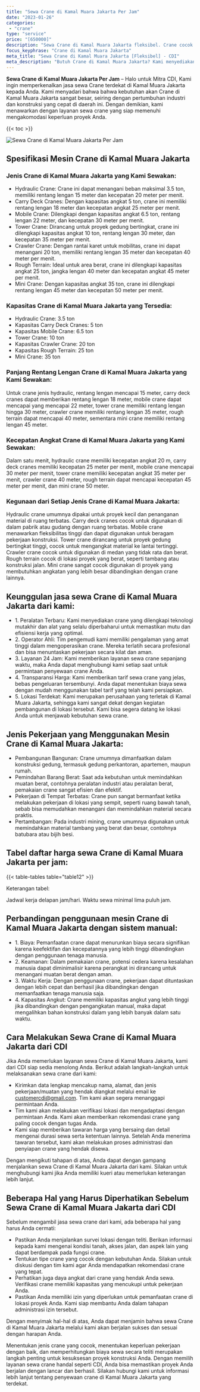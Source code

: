 ```yaml
---
title: "Sewa Crane di Kamal Muara Jakarta Per Jam"
date: "2023-01-26"
categories:
 - "crane"
type: "service"
price: "[650000]"
description: "Sewa Crane di Kamal Muara Jakarta fleksibel. Crane cocok untuk mendukung proyek sebagai peralatan angkat yang optimal. Dapatkan penawaran spesial sekarang."
focus_keyphrase: "Crane di Kamal Muara Jakarta"
meta_title: "Sewa Crane di Kamal Muara Jakarta [Fleksibel] - CDI"
meta_description: "Butuh Crane di Kamal Muara Jakarta? Kami menyediakan Crane berkualitas untuk pengangkatan berat. Nikmati harga terbaik hari ini."
---
```


**Sewa Crane di Kamal Muara Jakarta Per Jam** – Halo untuk Mitra CDI, Kami ingin memperkenalkan jasa sewa Crane terdekat di Kamal Muara Jakarta kepada Anda. Kami menyadari bahwa bahwa kebutuhan akan Crane di Kamal Muara Jakarta sangat besar, seiring dengan pertumbuhan industri dan konstruksi yang cepat di daerah ini. Dengan demikian, kami menawarkan dengan layanan sewa crane yang siap memenuhi mengakomodasi keperluan proyek Anda.

{{< toc >}}

![Sewa Crane di Kamal Muara Jakarta Per Jam](/images/crane/crane-15.jpg)

## Spesifikasi Mesin Crane di Kamal Muara Jakarta

### Jenis Crane di Kamal Muara Jakarta yang Kami Sewakan:

*   Hydraulic Crane: Crane ini dapat menangani beban maksimal 3.5 ton, memiliki rentang lengan 15 meter dan kecepatan 20 meter per menit.
*   Carry Deck Cranes: Dengan kapasitas angkat 5 ton, crane ini memiliki rentang lengan 18 meter dan kecepatan angkat 25 meter per menit.
*   Mobile Crane: Dilengkapi dengan kapasitas angkat 6.5 ton, rentang lengan 22 meter, dan kecepatan 30 meter per menit.
*   Tower Crane: Dirancang untuk proyek gedung bertingkat, crane ini dilengkapi kapasitas angkat 10 ton, rentang lengan 30 meter, dan kecepatan 35 meter per menit.
*   Crawler Crane: Dengan rantai karet untuk mobilitas, crane ini dapat menangani 20 ton, memiliki rentang lengan 35 meter dan kecepatan 40 meter per menit.
*   Rough Terrain: Ideal untuk area berat, crane ini dilengkapi kapasitas angkat 25 ton, jangka lengan 40 meter dan kecepatan angkat 45 meter per menit.
*   Mini Crane: Dengan kapasitas angkat 35 ton, crane ini dilengkapi rentang lengan 45 meter dan kecepatan 50 meter per menit.

### Kapasitas Crane di Kamal Muara Jakarta yang Tersedia:

*   Hydraulic Crane: 3.5 ton
*   Kapasitas Carry Deck Cranes: 5 ton
*   Kapasitas Mobile Crane: 6.5 ton
*   Tower Crane: 10 ton
*   Kapasitas Crawler Crane: 20 ton
*   Kapasitas Rough Terrain: 25 ton
*   Mini Crane: 35 ton

### Panjang Rentang Lengan Crane di Kamal Muara Jakarta yang Kami Sewakan:

Untuk crane jenis hydraulic, rentang lengan mencapai 15 meter, carry deck cranes dapat memberikan rentang lengan 18 meter, mobile crane dapat mencapai yang mencapai 22 meter, tower crane memiliki rentang lengan hingga 30 meter, crawler crane memiliki rentang lengan 35 meter, rough terrain dapat mencapai 40 meter, sementara mini crane memiliki rentang lengan 45 meter.

### Kecepatan Angkat Crane di Kamal Muara Jakarta yang Kami Sewakan:

Dalam satu menit, hydraulic crane memiliki kecepatan angkat 20 m, carry deck cranes memiliki kecepatan 25 meter per menit, mobile crane mencapai 30 meter per menit, tower crane memiliki kecepatan angkat 35 meter per menit, crawler crane 40 meter, rough terrain dapat mencapai kecepatan 45 meter per menit, dan mini crane 50 meter.

### Kegunaan dari Setiap Jenis Crane di Kamal Muara Jakarta:

Hydraulic crane umumnya dipakai untuk proyek kecil dan penanganan material di ruang terbatas. Carry deck cranes cocok untuk digunakan di dalam pabrik atau gudang dengan ruang terbatas. Mobile crane menawarkan fleksibilitas tinggi dan dapat digunakan untuk beragam pekerjaan konstruksi. Tower crane dirancang untuk proyek gedung bertingkat tinggi, cocok untuk mengangkat material ke lantai tertinggi. Crawler crane cocok untuk digunakan di medan yang tidak rata dan berat. Rough terrain cocok di lokasi proyek yang berat, seperti tambang atau konstruksi jalan. Mini crane sangat cocok digunakan di proyek yang membutuhkan angkatan yang lebih besar dibandingkan dengan crane lainnya.

## Keunggulan jasa sewa Crane di Kamal Muara Jakarta dari kami:

*   1\. Peralatan Terbaru: Kami menyediakan crane yang dilengkapi teknologi mutakhir dan alat yang selalu diperbaharui untuk memastikan mutu dan efisiensi kerja yang optimal.
*   2\. Operator Ahli: Tim pengemudi kami memiliki pengalaman yang amat tinggi dalam mengoperasikan crane. Mereka terlatih secara profesional dan bisa menuntaskan pekerjaan secara kilat dan aman.
*   3\. Layanan 24 Jam: Kami memberikan layanan sewa crane sepanjang waktu, maka Anda dapat menghubungi kami setiap saat untuk permintaan penyewaan crane Anda.
*   4\. Transparansi Harga: Kami memberikan tarif sewa crane yang jelas, bebas pengeluaran tersembunyi. Anda dapat menentukan biaya sewa dengan mudah menggunakan tabel tarif yang telah kami persiapkan.
*   5\. Lokasi Terdekat: Kami merupakan perusahaan yang terletak di Kamal Muara Jakarta, sehingga kami sangat dekat dengan kegiatan pembangunan di lokasi tersebut. Kami bisa segera datang ke lokasi Anda untuk menjawab kebutuhan sewa crane.

## Jenis Pekerjaan yang Menggunakan Mesin Crane di Kamal Muara Jakarta:

*   Pembangunan Bangunan: Crane umumnya dimanfaatkan dalam konstruksi gedung, termasuk gedung perkantoran, apartemen, maupun rumah.
*   Pemindahan Barang Berat: Saat ada kebutuhan untuk memindahkan muatan berat, contohnya peralatan industri atau peralatan berat, pemakaian crane sangat efisien dan efektif.
*   Pekerjaan di Tempat Terbatas: Crane pun sangat bermanfaat ketika melakukan pekerjaan di lokasi yang sempit, seperti ruang bawah tanah, sebab bisa memudahkan menangani dan memindahkan material secara praktis.
*   Pertambangan: Pada industri mining, crane umumnya digunakan untuk memindahkan material tambang yang berat dan besar, contohnya batubara atau bijih besi.

## Tabel daftar harga sewa Crane di Kamal Muara Jakarta per jam:

{{< table-tables table="table12" >}}

Keterangan tabel:

Jadwal kerja delapan jam/hari. Waktu sewa minimal lima puluh jam.

## Perbandingan penggunaan mesin Crane di Kamal Muara Jakarta dengan sistem manual:

*   1\. Biaya: Pemanfaatan crane dapat menurunkan biaya secara signifikan karena keefektifan dan kecepatannya yang lebih tinggi dibandingkan dengan penggunaan tenaga manusia.
*   2\. Keamanan: Dalam pemakaian crane, potensi cedera karena kesalahan manusia dapat diminimalisir karena perangkat ini dirancang untuk menangani muatan berat dengan aman.
*   3\. Waktu Kerja: Dengan penggunaan crane, pekerjaan dapat dituntaskan dengan lebih cepat dan berhasil jika dibandingkan dengan memanfaatkan tenaga manusia saja.
*   4\. Kapasitas Angkut: Crane memiliki kapasitas angkut yang lebih tinggi jika dibandingkan dengan pengangkatan manual, maka dapat mengalihkan bahan konstruksi dalam yang lebih banyak dalam satu waktu.

## Cara Melakukan Sewa Crane di Kamal Muara Jakarta dari CDI

Jika Anda memerlukan layanan sewa Crane di Kamal Muara Jakarta, kami dari CDI siap sedia menolong Anda. Berikut adalah langkah-langkah untuk melaksanakan sewa crane dari kami:

*   Kirimkan data lengkap mencakup nama, alamat, dan jenis pekerjaan/muatan yang hendak diangkat melalui email ke customercdi@gmail.com. Tim kami akan segera menanggapi permintaan Anda.
*   Tim kami akan melakukan verifikasi lokasi dan mengadaptasi dengan permintaan Anda. Kami akan memberikan rekomendasi crane yang paling cocok dengan tugas Anda.
*   Kami siap memberikan tawaran harga yang bersaing dan detail mengenai durasi sewa serta ketentuan lainnya. Setelah Anda menerima tawaran tersebut, kami akan melakukan proses administrasi dan penyiapan crane yang hendak disewa.

Dengan mengikuti tahapan di atas, Anda dapat dengan gampang menjalankan sewa Crane di Kamal Muara Jakarta dari kami. Silakan untuk menghubungi kami jika Anda memiliki kueri atau memerlukan keterangan lebih lanjut.

## Beberapa Hal yang Harus Diperhatikan Sebelum Sewa Crane di Kamal Muara Jakarta dari CDI

Sebelum mengambil jasa sewa crane dari kami, ada beberapa hal yang harus Anda cermati:

*   Pastikan Anda menjalankan survei lokasi dengan teliti. Berikan informasi kepada kami mengenai kondisi tanah, akses jalan, dan aspek lain yang dapat berdampak pada fungsi crane.
*   Tentukan tipe crane yang cocok dengan kebutuhan Anda. Silakan untuk diskusi dengan tim kami agar Anda mendapatkan rekomendasi crane yang tepat.
*   Perhatikan juga daya angkat dari crane yang hendak Anda sewa. Verifikasi crane memiliki kapasitas yang mencukupi untuk pekerjaan Anda.
*   Pastikan Anda memiliki izin yang diperlukan untuk pemanfaatan crane di lokasi proyek Anda. Kami siap membantu Anda dalam tahapan administrasi izin tersebut.

Dengan menyimak hal-hal di atas, Anda dapat menjamin bahwa sewa Crane di Kamal Muara Jakarta melalui kami akan berjalan sukses dan sesuai dengan harapan Anda.

Menentukan jenis crane yang cocok, menentukan keperluan pekerjaan dengan baik, dan memperhitungkan biaya sewa secara teliti merupakan langkah penting untuk kesuksesan proyek konstruksi Anda. Dengan memilih layanan sewa crane handal seperti CDI, Anda bisa memastikan proyek Anda berjalan dengan lancar dan berhasil. Silakan hubungi kami untuk informasi lebih lanjut tentang penyewaan crane di Kamal Muara Jakarta yang terdekat.